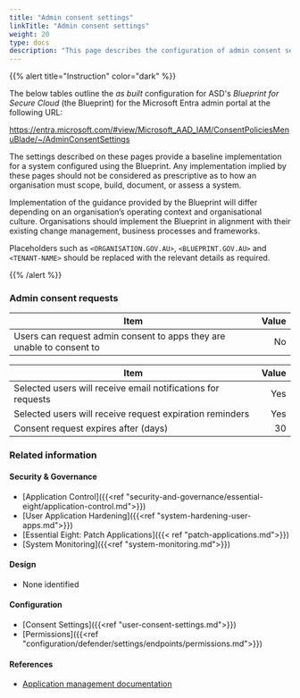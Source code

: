 ```yaml
---
title: "Admin consent settings"
linkTitle: "Admin consent settings"
weight: 20
type: docs
description: "This page describes the configuration of admin consent settings within Microsoft Entra ID associated with systems built according to the guidance provided by ASD's Blueprint for Secure Cloud."
---
```


{{% alert title="Instruction" color="dark" %}}

The below tables outline the *as built* configuration for ASD's *Blueprint for Secure Cloud* (the Blueprint) for the Microsoft Entra admin portal at the following URL:

<https://entra.microsoft.com/#view/Microsoft_AAD_IAM/ConsentPoliciesMenuBlade/~/AdminConsentSettings>

The settings described on these pages provide a baseline implementation for a system configured using the Blueprint. Any implementation implied by these pages should not be considered as prescriptive as to how an organisation must scope, build, document, or assess a system.

Implementation of the guidance provided by the Blueprint will differ depending on an organisation’s operating context and organisational culture. Organisations should implement the Blueprint in alignment with their existing change management, business processes and frameworks.

Placeholders such as `<ORGANISATION.GOV.AU>`, `<BLUEPRINT.GOV.AU>` and `<TENANT-NAME>` should be replaced with the relevant details as required.

{{% /alert %}}

### Admin consent requests

| Item                                                                   | Value |
| ---------------------------------------------------------------------- | ----: |
| Users can request admin consent to apps they are unable to consent to​ |    No |

| Item                                                          | Value |
| ------------------------------------------------------------- | ----: |
| Selected users will receive email notifications for requests​ |   Yes |
| Selected users will receive request expiration reminders​     |   Yes |
| Consent request expires after (days)​                         |    30 |

### Related information

#### Security & Governance

* [Application Control]({{<ref "security-and-governance/essential-eight/application-control.md">}})
* [User Application Hardening]({{<ref "system-hardening-user-apps.md">}})
* [Essential Eight: Patch Applications]({{< ref "patch-applications.md">}})
* [System Monitoring]({{<ref "system-monitoring.md">}})
  
#### Design

* None identified
  
#### Configuration

* [Consent Settings]({{<ref "user-consent-settings.md">}})
* [Permissions]({{<ref "configuration/defender/settings/endpoints/permissions.md">}})

#### References

* [Application management documentation](https://learn.microsoft.com/entra/identity/enterprise-apps/)
  